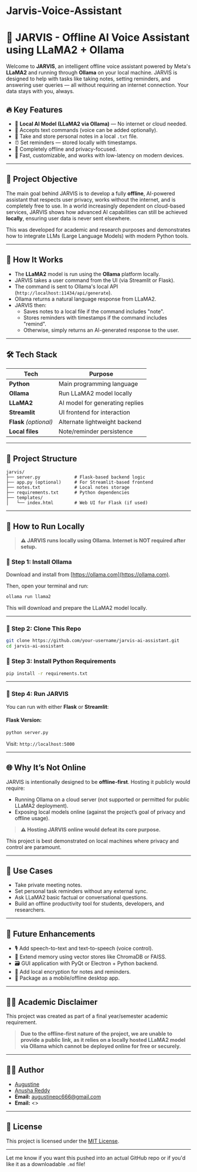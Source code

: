 # Jarvis-Voice-Assistant

# 🧠 JARVIS - Offline AI Voice Assistant using LLaMA2 + Ollama

Welcome to **JARVIS**, an intelligent offline voice assistant powered by Meta's **LLaMA2** and running through **Ollama** on your local machine. JARVIS is designed to help with tasks like taking notes, setting reminders, and answering user queries — all without requiring an internet connection. Your data stays with you, always.

## 🔥 Key Features

- 🧠 **Local AI Model (LLaMA2 via Ollama)** — No internet or cloud needed.
- 💬 Accepts text commands (voice can be added optionally).
- 📝 Take and store personal notes in a local `.txt` file.
- ⏰ Set reminders — stored locally with timestamps.
- 🔐 Completely offline and privacy-focused.
- 🚀 Fast, customizable, and works with low-latency on modern devices.

---

## 🎯 Project Objective

The main goal behind JARVIS is to develop a fully **offline**, AI-powered assistant that respects user privacy, works without the internet, and is completely free to use. In a world increasingly dependent on cloud-based services, JARVIS shows how advanced AI capabilities can still be achieved **locally**, ensuring user data is never sent elsewhere.

This was developed for academic and research purposes and demonstrates how to integrate LLMs (Large Language Models) with modern Python tools.

---

## 🧠 How It Works

- The **LLaMA2** model is run using the **Ollama** platform locally.
- JARVIS takes a user command from the UI (via Streamlit or Flask).
- The command is sent to Ollama's local API (`http://localhost:11434/api/generate`).
- Ollama returns a natural language response from LLaMA2.
- JARVIS then:
  - Saves notes to a local file if the command includes "note".
  - Stores reminders with timestamps if the command includes "remind".
  - Otherwise, simply returns an AI-generated response to the user.

---

## 🛠️ Tech Stack

| Tech         | Purpose                          |
|--------------|----------------------------------|
| **Python**   | Main programming language        |
| **Ollama**   | Run LLaMA2 model locally         |
| **LLaMA2**   | AI model for generating replies  |
| **Streamlit**| UI frontend for interaction      |
| **Flask** *(optional)* | Alternate lightweight backend |
| **Local files** | Note/reminder persistence     |

---

## 📂 Project Structure

```
jarvis/
├── server.py             # Flask-based backend logic
├── app.py (optional)     # For Streamlit-based frontend
├── notes.txt             # Local notes storage
├── requirements.txt      # Python dependencies
├── templates/
│   └── index.html        # Web UI for Flask (if used)
```

---

## 🚀 How to Run Locally

> **⚠️ JARVIS runs locally using Ollama. Internet is NOT required after setup.**

### 🔧 Step 1: Install Ollama

Download and install from [https://ollama.com](https://ollama.com).

Then, open your terminal and run:
```bash
ollama run llama2
```

This will download and prepare the LLaMA2 model locally.

---

### 🔧 Step 2: Clone This Repo

```bash
git clone https://github.com/your-username/jarvis-ai-assistant.git
cd jarvis-ai-assistant
```

### 🔧 Step 3: Install Python Requirements

```bash
pip install -r requirements.txt
```

---

### 🔧 Step 4: Run JARVIS

You can run with either **Flask** or **Streamlit**:

#### Flask Version:
```bash
python server.py
```
Visit: `http://localhost:5000`


---

## 🌐 Why It’s Not Online

JARVIS is intentionally designed to be **offline-first**. Hosting it publicly would require:
- Running Ollama on a cloud server (not supported or permitted for public LLaMA2 deployment).
- Exposing local models online (against the project’s goal of privacy and offline usage).

> **⚠️ Hosting JARVIS online would defeat its core purpose.**

This project is best demonstrated on local machines where privacy and control are paramount.

---

## 🧪 Use Cases

- Take private meeting notes.
- Set personal task reminders without any external sync.
- Ask LLaMA2 basic factual or conversational questions.
- Build an offline productivity tool for students, developers, and researchers.

---

## 🧩 Future Enhancements

- 🎙️ Add speech-to-text and text-to-speech (voice control).
- 🧠 Extend memory using vector stores like ChromaDB or FAISS.
- 🗃️ GUI application with PyQt or Electron + Python backend.
- 🔐 Add local encryption for notes and reminders.
- 📱 Package as a mobile/offline desktop app.

---

## 👩‍🏫 Academic Disclaimer

This project was created as part of a final year/semester academic requirement.

> **Due to the offline-first nature of the project, we are unable to provide a public link, as it relies on a locally hosted LLaMA2 model via Ollama which cannot be deployed online for free or securely.**

---

## 🧑‍💻 Author

- [Augustine](https://github.com/Augstee) 
- [Anusha Reddy](https://github.com/AnushaReddy0705) 
- **Email:** <augustinepc666@gmail.com>
- **Email:** <>

---

## 📜 License

This project is licensed under the [MIT License](LICENSE).

---

Let me know if you want this pushed into an actual GitHub repo or if you'd like it as a downloadable `.md` file!
